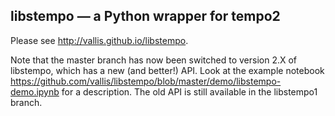 ## libstempo — a Python wrapper for tempo2 ##

Please see http://vallis.github.io/libstempo.

Note that the master branch has now been switched to version 2.X of libstempo, which has a new (and better!) API. Look at the example notebook https://github.com/vallis/libstempo/blob/master/demo/libstempo-demo.ipynb for a description. The old API is still available in the libstempo1 branch.
